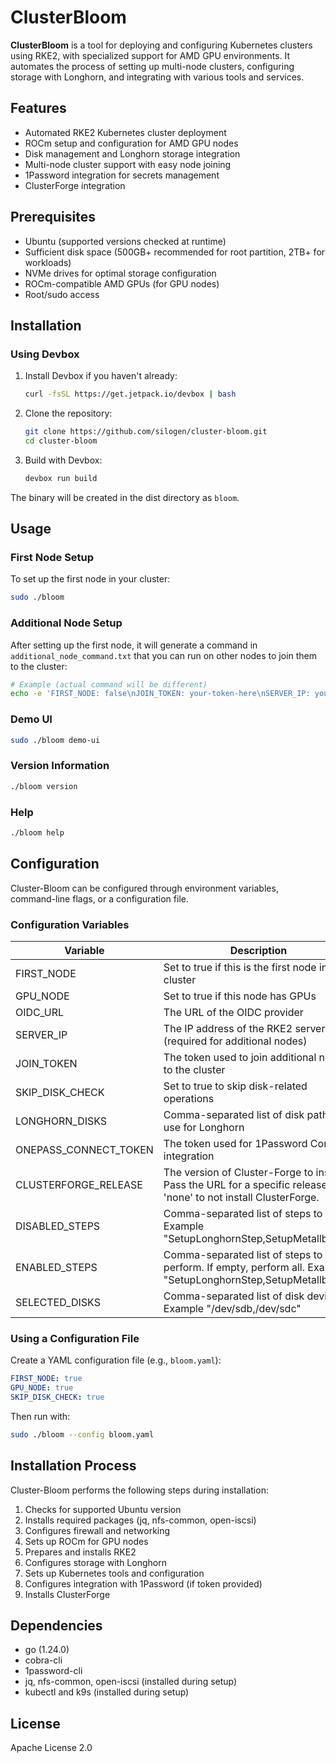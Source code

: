 # ClusterBloom
**ClusterBloom** is a tool for deploying and configuring Kubernetes clusters using RKE2, with specialized support for AMD GPU environments. It automates the process of setting up multi-node clusters, configuring storage with Longhorn, and integrating with various tools and services.

## Features

- Automated RKE2 Kubernetes cluster deployment
- ROCm setup and configuration for AMD GPU nodes
- Disk management and Longhorn storage integration
- Multi-node cluster support with easy node joining
- 1Password integration for secrets management
- ClusterForge integration

## Prerequisites

- Ubuntu (supported versions checked at runtime)
- Sufficient disk space (500GB+ recommended for root partition, 2TB+ for workloads)
- NVMe drives for optimal storage configuration
- ROCm-compatible AMD GPUs (for GPU nodes)
- Root/sudo access

## Installation

### Using Devbox

1. Install Devbox if you haven't already:
   ```sh
   curl -fsSL https://get.jetpack.io/devbox | bash
   ```

2. Clone the repository:
   ```sh
   git clone https://github.com/silogen/cluster-bloom.git
   cd cluster-bloom
   ```

3. Build with Devbox:
   ```sh
   devbox run build
   ```

The binary will be created in the dist directory as `bloom`.

## Usage

### First Node Setup

To set up the first node in your cluster:

```sh
sudo ./bloom
```

### Additional Node Setup

After setting up the first node, it will generate a command in `additional_node_command.txt` that you can run on other nodes to join them to the cluster:

```sh
# Example (actual command will be different)
echo -e 'FIRST_NODE: false\nJOIN_TOKEN: your-token-here\nSERVER_IP: your-server-ip' > bloom.yaml && sudo ./bloom --config bloom.yaml
```

### Demo UI

```sh
sudo ./bloom demo-ui
```

### Version Information

```sh
./bloom version
```

### Help

```sh
./bloom help
```

## Configuration

Cluster-Bloom can be configured through environment variables, command-line flags, or a configuration file.

### Configuration Variables

| Variable | Description | Default |
|----------|-------------|---------|
| FIRST_NODE | Set to true if this is the first node in the cluster | true |
| GPU_NODE | Set to true if this node has GPUs | true |
| OIDC_URL | The URL of the OIDC provider | "" |
| SERVER_IP | The IP address of the RKE2 server (required for additional nodes) | |
| JOIN_TOKEN | The token used to join additional nodes to the cluster | |
| SKIP_DISK_CHECK | Set to true to skip disk-related operations | false |
| LONGHORN_DISKS | Comma-separated list of disk paths to use for Longhorn | "" |
| ONEPASS_CONNECT_TOKEN | The token used for 1Password Connect integration | "" |
| CLUSTERFORGE_RELEASE | The version of Cluster-Forge to install. Pass the URL for a specific release, or 'none' to not install ClusterForge. | "https://github.com/silogen/cluster-forge/releases/download/deploy/deploy-release.tar.gz" |
| DISABLED_STEPS | Comma-separated list of steps to skip. Example "SetupLonghornStep,SetupMetallbStep" | "" |
| ENABLED_STEPS | Comma-separated list of steps to perform. If empty, perform all. Example "SetupLonghornStep,SetupMetallbStep" | "" |
| SELECTED_DISKS | Comma-separated list of disk devices. Example "/dev/sdb,/dev/sdc" | "" |

### Using a Configuration File

Create a YAML configuration file (e.g., `bloom.yaml`):

```yaml
FIRST_NODE: true
GPU_NODE: true
SKIP_DISK_CHECK: true
```

Then run with:

```sh
sudo ./bloom --config bloom.yaml
```

## Installation Process

Cluster-Bloom performs the following steps during installation:

1. Checks for supported Ubuntu version
2. Installs required packages (jq, nfs-common, open-iscsi)
3. Configures firewall and networking
4. Sets up ROCm for GPU nodes
5. Prepares and installs RKE2
6. Configures storage with Longhorn
7. Sets up Kubernetes tools and configuration
8. Configures integration with 1Password (if token provided)
9. Installs ClusterForge

## Dependencies

- go (1.24.0)
- cobra-cli
- 1password-cli
- jq, nfs-common, open-iscsi (installed during setup)
- kubectl and k9s (installed during setup)

## License

Apache License 2.0
